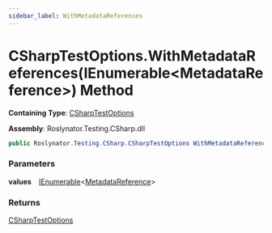 ```yaml
---
sidebar_label: WithMetadataReferences
---
```


# CSharpTestOptions\.WithMetadataReferences\(IEnumerable&lt;MetadataReference&gt;\) Method

**Containing Type**: [CSharpTestOptions](../index.md)

**Assembly**: Roslynator\.Testing\.CSharp\.dll

```csharp
public Roslynator.Testing.CSharp.CSharpTestOptions WithMetadataReferences(System.Collections.Generic.IEnumerable<Microsoft.CodeAnalysis.MetadataReference> values)
```

### Parameters

**values** &ensp; [IEnumerable](https://docs.microsoft.com/en-us/dotnet/api/system.collections.generic.ienumerable-1)&lt;[MetadataReference](https://docs.microsoft.com/en-us/dotnet/api/microsoft.codeanalysis.metadatareference)&gt;

### Returns

[CSharpTestOptions](../index.md)

